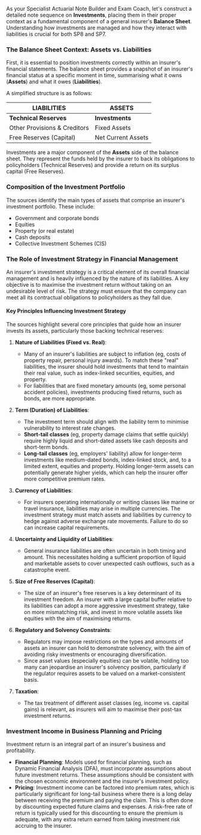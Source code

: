 As your Specialist Actuarial Note Builder and Exam Coach, let's construct a detailed note sequence on **Investments**, placing them in their proper context as a fundamental component of a general insurer's **Balance Sheet**. Understanding how investments are managed and how they interact with liabilities is crucial for both SP8 and SP7.

### **The Balance Sheet Context: Assets vs. Liabilities**

First, it is essential to position investments correctly within an insurer's financial statements. The balance sheet provides a snapshot of an insurer's financial status at a specific moment in time, summarising what it owns (**Assets**) and what it owes (**Liabilities**).

A simplified structure is as follows:

| LIABILITIES | ASSETS |
| ----- | ----- |
| **Technical Reserves** | **Investments** |
| Other Provisions & Creditors | Fixed Assets |
| Free Reserves (Capital) | Net Current Assets |

Investments are a major component of the **Assets** side of the balance sheet. They represent the funds held by the insurer to back its obligations to policyholders (Technical Reserves) and provide a return on its surplus capital (Free Reserves).

### **Composition of the Investment Portfolio**

The sources identify the main types of assets that comprise an insurer's investment portfolio. These include:

* Government and corporate bonds  
* Equities  
* Property (or real estate)  
* Cash deposits  
* Collective Investment Schemes (CIS)

### **The Role of Investment Strategy in Financial Management**

An insurer's investment strategy is a critical element of its overall financial management and is heavily influenced by the nature of its liabilities. A key objective is to maximise the investment return without taking on an undesirable level of risk. The strategy must ensure that the company can meet all its contractual obligations to policyholders as they fall due.

#### **Key Principles Influencing Investment Strategy**

The sources highlight several core principles that guide how an insurer invests its assets, particularly those backing technical reserves:

1. **Nature of Liabilities (Fixed vs. Real)**:

   * Many of an insurer's liabilities are subject to inflation (eg, costs of property repair, personal injury awards). To match these "real" liabilities, the insurer should hold investments that tend to maintain their real value, such as index-linked securities, equities, and property.  
   * For liabilities that are fixed monetary amounts (eg, some personal accident policies), investments producing fixed returns, such as bonds, are more appropriate.  
2. **Term (Duration) of Liabilities**:

   * The investment term should align with the liability term to minimise vulnerability to interest rate changes.  
   * **Short-tail classes** (eg, property damage claims that settle quickly) require highly liquid and short-dated assets like cash deposits and short-term bonds.  
   * **Long-tail classes** (eg, employers' liability) allow for longer-term investments like medium-dated bonds, index-linked stock, and, to a limited extent, equities and property. Holding longer-term assets can potentially generate higher yields, which can help the insurer offer more competitive premium rates.  
3. **Currency of Liabilities**:

   * For insurers operating internationally or writing classes like marine or travel insurance, liabilities may arise in multiple currencies. The investment strategy must match assets and liabilities by currency to hedge against adverse exchange rate movements. Failure to do so can increase capital requirements.  
4. **Uncertainty and Liquidity of Liabilities**:

   * General insurance liabilities are often uncertain in both timing and amount. This necessitates holding a sufficient proportion of liquid and marketable assets to cover unexpected cash outflows, such as a catastrophe event.  
5. **Size of Free Reserves (Capital)**:

   * The size of an insurer's free reserves is a key determinant of its investment freedom. An insurer with a large capital buffer relative to its liabilities can adopt a more aggressive investment strategy, take on more mismatching risk, and invest in more volatile assets like equities with the aim of maximising returns.  
6. **Regulatory and Solvency Constraints**:

   * Regulators may impose restrictions on the types and amounts of assets an insurer can hold to demonstrate solvency, with the aim of avoiding risky investments or encouraging diversification.  
   * Since asset values (especially equities) can be volatile, holding too many can jeopardise an insurer's solvency position, particularly if the regulator requires assets to be valued on a market-consistent basis.  
7. **Taxation**:

   * The tax treatment of different asset classes (eg, income vs. capital gains) is relevant, as insurers will aim to maximise their post-tax investment returns.

### **Investment Income in Business Planning and Pricing**

Investment return is an integral part of an insurer's business and profitability.

* **Financial Planning**: Models used for financial planning, such as Dynamic Financial Analysis (DFA), must incorporate assumptions about future investment returns. These assumptions should be consistent with the chosen economic environment and the insurer's investment policy.  
* **Pricing**: Investment income can be factored into premium rates, which is particularly significant for long-tail business where there is a long delay between receiving the premium and paying the claim. This is often done by discounting expected future claims and expenses. A risk-free rate of return is typically used for this discounting to ensure the premium is adequate, with any extra return earned from taking investment risk accruing to the insurer.

